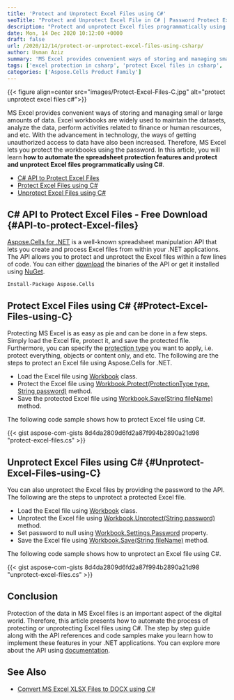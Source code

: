 ```yaml
---
title: 'Protect and Unprotect Excel Files using C#'
seoTitle: "Protect and Unprotect Excel File in C# | Password Protect Excel Workbook"
description: "Protect and unprotect Excel files programmatically using C#. Protect workbooks using password and set the desired protection type using .NET Excel API."
date: Mon, 14 Dec 2020 10:12:00 +0000
draft: false
url: /2020/12/14/protect-or-unprotect-excel-files-using-csharp/
author: Usman Aziz
summary: 'MS Excel provides convenient ways of storing and managing small or large amounts of data. Workbooks are widely used to maintain the datasets, analyze the data, perform activities related to finance or human resources, and etc. With the advancement in technology, the ways of getting unauthorized access to data have also been increased. Therefore, MS Excel lets you protect the workbooks using the password. In this article, you will learn **how to automate the spreadsheet protection features and protect or unprotect Excel files programmatically using C#**.'
tags: ['excel protection in csharp', 'protect Excel files in csharp', 'unprotect excel files in csharp']
categories: ['Aspose.Cells Product Family']
---
```




{{< figure align=center src="images/Protect-Excel-Files-C.jpg" alt="protect unprotect excel files c#">}}


MS Excel provides convenient ways of storing and managing small or large amounts of data. Excel workbooks are widely used to maintain the datasets, analyze the data, perform activities related to finance or human resources, and etc. With the advancement in technology, the ways of getting unauthorized access to data have also been increased. Therefore, MS Excel lets you protect the workbooks using the password. In this article, you will learn **how to automate the spreadsheet protection features and protect and unprotect Excel files programmatically using C#**.

*   [C# API to Protect Excel Files][1]
*   [Protect Excel Files using C#][2]
*   [Unprotect Excel Files using C#][3]

## C# API to Protect Excel Files - Free Download {#API-to-protect-Excel-files}

[Aspose.Cells for .NET][4] is a well-known spreadsheet manipulation API that lets you create and process Excel files from within your .NET applications. The API allows you to protect and unprotect the Excel files within a few lines of code. You can either [download][5] the binaries of the API or get it installed using [NuGet][6].

```
Install-Package Aspose.Cells
```

## Protect Excel Files using C# {#Protect-Excel-Files-using-C}

Protecting MS Excel is as easy as pie and can be done in a few steps. Simply load the Excel file, protect it, and save the protected file. Furthermore, you can specify the [protection type][7] you want to apply, i.e. protect everything, objects or content only, and etc. The following are the steps to protect an Excel file using Aspose.Cells for .NET.

*   Load the Excel file using [Workbook][8] class.
*   Protect the Excel file using [Workbook.Protect(ProtectionType type, String password)][9] method.
*   Save the protected Excel file using [Workbook.Save(String fileName)][10] method.

The following code sample shows how to protect Excel file using C#.

{{< gist aspose-com-gists 8d4da2809d6fd2a87f994b2890a21d98 "protect-excel-files.cs" >}}

## Unprotect Excel Files using C# {#Unprotect-Excel-Files-using-C}

You can also unprotect the Excel files by providing the password to the API. The following are the steps to unprotect a protected Excel file.

*   Load the Excel file using [Workbook][11] class.
*   Unprotect the Excel file using [Workbook.Unprotect(String password)][12] method.
*   Set password to null using [Workbook.Settings.Password][13] property.
*   Save the Excel file using [Workbook.Save(String fileName)][14] method.

The following code sample shows how to unprotect an Excel file using C#.

{{< gist aspose-com-gists 8d4da2809d6fd2a87f994b2890a21d98 "unprotect-excel-files.cs" >}}

## Conclusion

Protection of the data in MS Excel files is an important aspect of the digital world. Therefore, this article presents how to automate the process of protecting or unprotecting Excel files using C#. The step by step guide along with the API references and code samples make you learn how to implement these features in your .NET applications. You can explore more about the API using [documentation][15].

## See Also

*   [Convert MS Excel XLSX Files to DOCX using C#][16]




[1]: #API-to-protect-Excel-files
[2]: #Protect-Excel-Files-using-C
[3]: #Unprotect-Excel-Files-using-C
[4]: https://products.aspose.com/cells/net
[5]: https://downloads.aspose.com/cells/net
[6]: http://nuget.org/packages/Aspose.Cells
[7]: https://apireference.aspose.com/cells/net/aspose.cells/protectiontype
[8]: https://apireference.aspose.com/cells/net/aspose.cells/workbook
[9]: https://apireference.aspose.com/cells/net/aspose.cells/workbook/methods/protect
[10]: https://apireference.aspose.com/cells/net/aspose.cells.workbook/save/methods/2
[11]: https://apireference.aspose.com/cells/net/aspose.cells/workbook
[12]: https://apireference.aspose.com/cells/net/aspose.cells/workbook/methods/unprotect
[13]: https://apireference.aspose.com/cells/net/aspose.cells/workbooksettings/properties/password
[14]: https://apireference.aspose.com/cells/net/aspose.cells.workbook/save/methods/2
[15]: https://docs.aspose.com/cells/net/developer-guide/
[16]: https://blog.aspose.com/2020/10/15/convert-excel-xlsx-to-docx-using-csharp/





